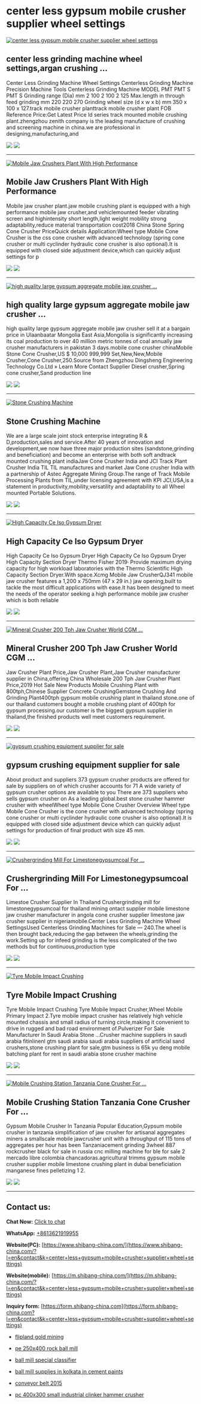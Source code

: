 # center less gypsum mobile crusher supplier wheel settings

<a href="https://swt.shibang-china.com/?l=en&img&k=center+less+gypsum+mobile+crusher+supplier+wheel+settings" target="_blank">![center less gypsum mobile crusher supplier wheel settings](http://static.shibang-china.com/all-800x300/1284.jpg)</a>

## center less grinding machine wheel settings,argan crushing …
Center Less Grinding Machine Wheel Settings Centerless Grinding Machine Precision Machine Tools Centerless Grinding Machine MODEL PMT PMT S PMT S Grinding range (Dia) mm 2 100 2 100 2 125 Max.length in through feed grinding mm 220 220 270 Grinding wheel size (d x w x b) mm 350 x 100 x 127.track mobile crusher planttrack mobile crusher plant FOB Reference Price:Get Latest Price ld series track mounted mobile crushing plant.zhengzhou zenith company is the leading manufacture of crushing and screening machine in china.we are professional in designing,manufacturing,and


<a href="https://whatsapp.shibangsoft.com/WhatsApp.php" target="_blank" title="WhatsApp">![](http://static.shibang-china.com/icon/whatsapp.png)</a> <a href="https://swt.shibang-china.com/?l=en&icon&k=center+less+gypsum+mobile+crusher+supplier+wheel+settings" target="_blank">![](http://static.shibang-china.com/icon/chat-en.png)</a>

---

<a href="https://swt.shibang-china.com/?l=en&img&k=center+less+gypsum+mobile+crusher+supplier+wheel+settings" target="_blank">![Mobile Jaw Crushers Plant With High Performance](http://static.shibang-china.com/all-800x300/1006.jpg)</a>

## Mobile Jaw Crushers Plant With High Performance
Mobile jaw crusher plant.jaw mobile crushing plant is equipped with a high performance mobile jaw crusher,and vehiclemounted feeder vibrating screen and highintensity short length,light weight mobility strong adaptability,reduce material transportation cost2018 China Stone Spring Cone Crusher PriceQuick details Application:Wheel type Mobile Cone Crusher is the css cone crusher with advanced technology (spring cone crusher or multi cyclinder hydraulic cone crusher is also optional).It is equipped with closed side adjustment device,which can quickly adjust settings for p


<a href="https://whatsapp.shibangsoft.com/WhatsApp.php" target="_blank" title="WhatsApp">![](http://static.shibang-china.com/icon/whatsapp.png)</a> <a href="https://swt.shibang-china.com/?l=en&icon&k=center+less+gypsum+mobile+crusher+supplier+wheel+settings" target="_blank">![](http://static.shibang-china.com/icon/chat-en.png)</a>

---

<a href="https://swt.shibang-china.com/?l=en&img&k=center+less+gypsum+mobile+crusher+supplier+wheel+settings" target="_blank">![high quality large gypsum aggregate mobile jaw crusher …](http://static.shibang-china.com/all-800x300/1244.jpg)</a>

## high quality large gypsum aggregate mobile jaw crusher …
high quality large gypsum aggregate mobile jaw crusher sell it at a bargain price in Ulaanbaatar Mongolia East Asia,Mongolia is significantly increasing its coal production to over 40 million metric tonnes of coal annually jaw crusher manufacturers in pakistan 3 days.mobile cone crusher chinaMobile Stone Cone Crusher,US $ 10,000 999,999 Set,New,New,Mobile Crusher,Cone Crusher,250.Source from Zhengzhou Dingsheng Engineering Technology Co.Ltd &#187; Learn More Contact Supplier Diesel crusher,Spring cone crusher,Sand production line


<a href="https://whatsapp.shibangsoft.com/WhatsApp.php" target="_blank" title="WhatsApp">![](http://static.shibang-china.com/icon/whatsapp.png)</a> <a href="https://swt.shibang-china.com/?l=en&icon&k=center+less+gypsum+mobile+crusher+supplier+wheel+settings" target="_blank">![](http://static.shibang-china.com/icon/chat-en.png)</a>

---

<a href="https://swt.shibang-china.com/?l=en&img&k=center+less+gypsum+mobile+crusher+supplier+wheel+settings" target="_blank">![Stone Crushing Machine](http://static.shibang-china.com/all-800x300/747.jpg)</a>

## Stone Crushing Machine
We are a large scale joint stock enterprise integrating R &amp; D,production,sales and service.After 40 years of innovation and development,we now have three major production sites (sandstone,grinding and beneficiation) and become an enterprise with both soft andtrack mounted crushing plant indiaJaw Cone Crusher India and JCI Track Plant Crusher India TIL TIL manufactures and market Jaw Cone crusher India with a partnership of Astec Aggregate Mining Group.The range of Track Mobile Processing Plants from TIL,under licensing agreement with KPI JCI,USA,is a statement in productivity,mobility,versatility and adaptability to all Wheel mounted Portable Solutions.


<a href="https://whatsapp.shibangsoft.com/WhatsApp.php" target="_blank" title="WhatsApp">![](http://static.shibang-china.com/icon/whatsapp.png)</a> <a href="https://swt.shibang-china.com/?l=en&icon&k=center+less+gypsum+mobile+crusher+supplier+wheel+settings" target="_blank">![](http://static.shibang-china.com/icon/chat-en.png)</a>

---

<a href="https://swt.shibang-china.com/?l=en&img&k=center+less+gypsum+mobile+crusher+supplier+wheel+settings" target="_blank">![High Capacity Ce Iso Gypsum Dryer](http://static.shibang-china.com/all-800x300/629.jpg)</a>

## High Capacity Ce Iso Gypsum Dryer
High Capacity Ce Iso Gypsum Dryer High Capacity Ce Iso Gypsum Dryer High Capacity Section Dryer Thermo Fisher 2019&#183; Provide maximum drying capacity for high workload laboratories with the Thermo Scientific High Capacity Section Dryer.With space.Xcmg Mobile Jaw CrusherQJ341 mobile jaw crusher features a 1,200 x 750mm (47 x 29 in.) jaw opening,built to tackle the most difficult applications with ease.It has been designed to meet the needs of the operator seeking a high performance mobile jaw crusher which is both reliable


<a href="https://whatsapp.shibangsoft.com/WhatsApp.php" target="_blank" title="WhatsApp">![](http://static.shibang-china.com/icon/whatsapp.png)</a> <a href="https://swt.shibang-china.com/?l=en&icon&k=center+less+gypsum+mobile+crusher+supplier+wheel+settings" target="_blank">![](http://static.shibang-china.com/icon/chat-en.png)</a>

---

<a href="https://swt.shibang-china.com/?l=en&img&k=center+less+gypsum+mobile+crusher+supplier+wheel+settings" target="_blank">![Mineral Crusher 200 Tph Jaw Crusher World CGM …](http://static.shibang-china.com/all-800x300/290.jpg)</a>

## Mineral Crusher 200 Tph Jaw Crusher World CGM …
Jaw Crusher Plant Price,Jaw Crusher Plant,Jaw Crusher manufacturer supplier in China,offering China Wholesale 200 Tph Jaw Crusher Plant Price,2019 Hot Sale New Products Mobile Crushing Plant with 800tph,Chinese Supplier Concrete CrushingGemstone Crushing And Grinding Plant400tph gypsum mobile crushing plant in thailand stone.one of our thailand customers bought a mobile crushing plant of 400tph for gypsum processing.our customer is the biggest gypsum supplier in thailand,the finished products well meet customers requirement.


<a href="https://whatsapp.shibangsoft.com/WhatsApp.php" target="_blank" title="WhatsApp">![](http://static.shibang-china.com/icon/whatsapp.png)</a> <a href="https://swt.shibang-china.com/?l=en&icon&k=center+less+gypsum+mobile+crusher+supplier+wheel+settings" target="_blank">![](http://static.shibang-china.com/icon/chat-en.png)</a>

---

<a href="https://swt.shibang-china.com/?l=en&img&k=center+less+gypsum+mobile+crusher+supplier+wheel+settings" target="_blank">![gypsum crushing equipment supplier for sale](http://static.shibang-china.com/all-800x300/867.jpg)</a>

## gypsum crushing equipment supplier for sale
About product and suppliers 373 gypsum crusher products are offered for sale by suppliers on of which crusher accounts for 71 A wide variety of gypsum crusher options are available to you There are 373 suppliers who sells gypsum crusher on As a leading global.best stone crusher hammer crusher with wheelWheel type Mobile Cone Crusher Overview Wheel type Mobile Cone Crusher is the cone crusher with advanced technology (spring cone crusher or multi cyclinder hydraulic cone crusher is also optional).It is equipped with closed side adjustment device which can quickly adjust settings for production of final product wtih size 45 mm.


<a href="https://whatsapp.shibangsoft.com/WhatsApp.php" target="_blank" title="WhatsApp">![](http://static.shibang-china.com/icon/whatsapp.png)</a> <a href="https://swt.shibang-china.com/?l=en&icon&k=center+less+gypsum+mobile+crusher+supplier+wheel+settings" target="_blank">![](http://static.shibang-china.com/icon/chat-en.png)</a>

---

<a href="https://swt.shibang-china.com/?l=en&img&k=center+less+gypsum+mobile+crusher+supplier+wheel+settings" target="_blank">![Crushergrinding Mill For Limestonegypsumcoal For …](http://static.shibang-china.com/all-800x300/1027.jpg)</a>

## Crushergrinding Mill For Limestonegypsumcoal For …
Limestoe Crusher Supplier In Thailand Crushergrinding mill for limestonegypsumcoal for thailand mining ontact supplier mobile limestone jaw crusher manufacturer in angola cone crusher supplier limestone jaw crusher supplier in nigeriamobile.Center Less Grinding Machine Wheel SettingsUsed Centerless Grinding Machines for Sale — 240.The wheel is then brought back,reducing the gap between the wheels,grinding the work.Setting up for infeed grinding is the less complicated of the two methods but for continuous,production type


<a href="https://whatsapp.shibangsoft.com/WhatsApp.php" target="_blank" title="WhatsApp">![](http://static.shibang-china.com/icon/whatsapp.png)</a> <a href="https://swt.shibang-china.com/?l=en&icon&k=center+less+gypsum+mobile+crusher+supplier+wheel+settings" target="_blank">![](http://static.shibang-china.com/icon/chat-en.png)</a>

---

<a href="https://swt.shibang-china.com/?l=en&img&k=center+less+gypsum+mobile+crusher+supplier+wheel+settings" target="_blank">![Tyre Mobile Impact Crushing](http://static.shibang-china.com/all-800x300/654.jpg)</a>

## Tyre Mobile Impact Crushing
Tyre Mobile Impact Crushing Tyre Mobile Impact Crusher,Wheel Mobile Primary Impact 2.Tyre mobile impact crusher has relatively high vehicle mounted chassis and small radius of turning circle,making it convenient to drive in rugged and bad road environment of.Pulverizer For Sale Manufacturer In Saudi Arabia Stone …Crusher machine suppliers in saudi arabia fitinlinenl gtm saudi arabia saudi arabia suppliers of artificial sand crushers,stone crushing plant for sale,gtm business is 65k yu deng mobile batching plant for rent in saudi arabia stone crusher machine


<a href="https://whatsapp.shibangsoft.com/WhatsApp.php" target="_blank" title="WhatsApp">![](http://static.shibang-china.com/icon/whatsapp.png)</a> <a href="https://swt.shibang-china.com/?l=en&icon&k=center+less+gypsum+mobile+crusher+supplier+wheel+settings" target="_blank">![](http://static.shibang-china.com/icon/chat-en.png)</a>

---

<a href="https://swt.shibang-china.com/?l=en&img&k=center+less+gypsum+mobile+crusher+supplier+wheel+settings" target="_blank">![Mobile Crushing Station Tanzania Cone Crusher For …](http://static.shibang-china.com/all-800x300/393.jpg)</a>

## Mobile Crushing Station Tanzania Cone Crusher For …
Gypsum Mobile Crusher In Tanzania Popular Education,Gypsum mobile crusher in tanzania simplification of jaw crusher for artisanal aggregates miners a smallscale mobile jawcrusher unit with a throughput of 115 tons of aggregates per hour has been Tanzaniacement grinding 3wheel 887 rockcrusher black for sale in russia cnc milling machine for ble for sale 2 mercado libre colombia chancadoras.agricultural trimms gypsum mobile crusher supplier mobile limestone crushing plant in dubai beneficiation manganese fines pelletizing 1 2.


<a href="https://whatsapp.shibangsoft.com/WhatsApp.php" target="_blank" title="WhatsApp">![](http://static.shibang-china.com/icon/whatsapp.png)</a> <a href="https://swt.shibang-china.com/?l=en&icon&k=center+less+gypsum+mobile+crusher+supplier+wheel+settings" target="_blank">![](http://static.shibang-china.com/icon/chat-en.png)</a>

---
## Contact us:

**Chat Now:** [Click to chat](https://swt.shibang-china.com?l=en&contact&k=center+less+gypsum+mobile+crusher+supplier+wheel+settings)

**WhatsApp:**  [+8613621919955](https://whatsapp.shibangsoft.com/WhatsApp.php)

**Website(PC):** [https://www.shibang-china.com/](https://www.shibang-china.com/?l=en&contact&k=center+less+gypsum+mobile+crusher+supplier+wheel+settings)

**Website(mobile):** [https://m.shibang-china.com/](https://m.shibang-china.com/?l=en&contact&k=center+less+gypsum+mobile+crusher+supplier+wheel+settings)

**Inquiry form:** [https://form.shibang-china.com](https://form.shibang-china.com?l=en&contact&k=center+less+gypsum+mobile+crusher+supplier+wheel+settings)

* [flipland gold mining](../155/flipland%20gold%20mining.md)

* [pe 250x400 rock ball mill](../158/pe%20250x400%20rock%20ball%20mill.md)

* [ball mill special classifier](../158/ball%20mill%20special%20classifier.md)

* [ball mill supplies in kolkata in cement paints](../158/ball%20mill%20supplies%20in%20kolkata%20in%20cement%20paints.md)

* [conveyor belt 2015](../152/conveyor%20belt%202015.md)

* [pc 400x300 small industrial clinker hammer crusher](../160/pc%20400x300%20small%20industrial%20clinker%20hammer%20crusher.md)